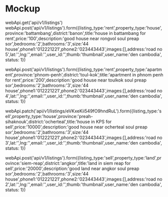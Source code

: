 # Mockup 
webApi.get('api/v1/listings')
webApi.post('api/v1/listings').form({listing_type:'rent',property_type:'house',province:'battambang',district:'banon',title:'house in battambang for rent',price:'100',description:'good house near rongvol soul preap sor',bedrooms:'2',bathrooms:'3',size:'44 house',phone1:'012221221',phone2:'023443443',images:[],address:'road no 5',lat:'',lng:'',email:'',user_id:'',thumb:'thumbnail',user_name:'den cambodia', status: 1})

webApi.post('api/v1/listings').form({listing_type:'rent',property_type:'apartment',province:'phnom-penh',district:'toul-kok',title:'apartment in phnom penh for rent',price:'200',description:'good house near toulkok soul preap sor',bedrooms:'2',bathrooms:'3',size:'44 house',phone1:'012221221',phone2:'023443443',images:[],address:'road no 4',lat:'',lng:'',email:'',user_id:'',thumb:'thumbnail',user_name:'den cambodia', status: 1})

webApi.patch('api/v1/listings/eVKxeKii549fO9hndRuL').form({listing_type:'sell',property_type:'house',province:'preah-sihaknouk',district:'ocherteal',title:'house in KPS for sell',price:'10000',description:'good house near ocherteal soul preap sor',bedrooms:'2',bathrooms:'3',size:'44 house',phone1:'012221221',phone2:'023443443',images:[],address:'road no 3',lat:'',lng:'',email:'',user_id:'',thumb:'thumbnail',user_name:'den cambodia', status: 1})

webApi.post('api/v1/listings').form({listing_type:'sell',property_type:'land',province:'siem-reap',district:'angkor',title:'land in siem reap for sell',price:'20000',description:'good land near angkor soul preap sor',bedrooms:'2',bathrooms:'3',size:'44 house',phone1:'012221221',phone2:'023443443',images:[],address:'road no 2',lat:'',lng:'',email:'',user_id:'',thumb:'thumbnail',user_name:'den cambodia', status: 1})
